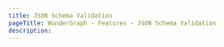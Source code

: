 ```yaml
---
title: JSON Schema Validation
pageTitle: WunderGraph - Features - JSON Schema Validation
description:
---
```

